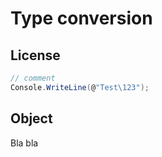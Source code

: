 Type conversion
===============

License
-------

```c#
// comment
Console.WriteLine(@"Test\123");
```

Object 
---------

Bla bla
